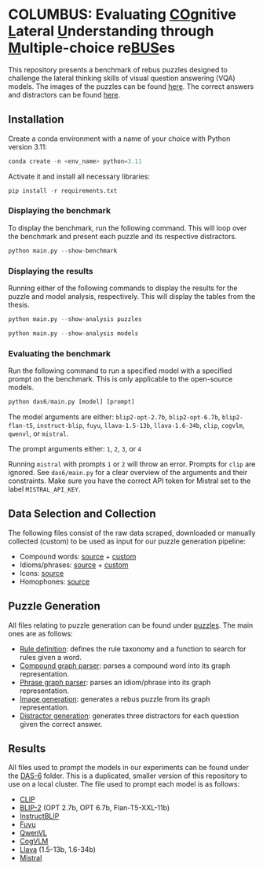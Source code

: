 # COLUMBUS: Evaluating <ins>CO</ins>gnitive <ins>L</ins>ateral <ins>U</ins>nderstanding through <ins>M</ins>ultiple-choice re<ins>BUS</ins>es

This repository presents a benchmark of rebus puzzles designed to challenge the lateral thinking skills of visual question answering (VQA) models. 
The images of the puzzles can be found [here](./results/benchmark/images). The correct answers and distractors can be found [here](./benchmark.json).


## Installation

Create a conda environment with a name of your choice with Python version 3.11:


```python
conda create -n <env_name> python=3.11
```

Activate it and install all necessary libraries:

```python
pip install -r requirements.txt
```

### Displaying the benchmark

To display the benchmark, run the following command. This will loop over the benchmark and present each puzzle and its respective distractors. 

```python
python main.py --show-benchmark
```

### Displaying the results

Running either of the following commands to display the results for the puzzle and model analysis, respectively. This will display the tables from the thesis.

```python
python main.py --show-analysis puzzles
```

```python
python main.py --show-analysis models
```

### Evaluating the benchmark

Run the following command to run a specified model with a specified prompt on the benchmark. This is only applicable to the open-source models.

```python
python das6/main.py [model] [prompt]
```

The model arguments are either: `blip2-opt-2.7b`, `blip2-opt-6.7b`, `blip2-flan-t5`, `instruct-blip`, `fuyu`, `llava-1.5-13b`, `llava-1.6-34b`, `clip`, `cogvlm`, `qwenvl`, or `mistral`.

The prompt arguments either: `1`, `2`, `3`, or `4`

Running `mistral` with prompts `1` or `2` will throw an error. Prompts for `clip` are ignored. See `das6/main.py` for a clear overview of the arguments and their constraints. Make sure you have the correct API token for Mistral set to the label `MISTRAL_API_KEY`.


## Data Selection and Collection

The following files consist of the raw data scraped, downloaded or manually collected (custom) to be used as input for our puzzle generation pipeline:
- Compound words: [source](https://era.library.ualberta.ca/items/dc3b9033-14d0-48d7-b6fa-6398a30e61e4) + [custom](./data/input/custom_compounds.csv) 
- Idioms/phrases: [source](./data/input/idioms_raw.json) + [custom](./data/input/custom_phrases.json)
- Icons: [source](./data/misc/icons_v2.json)
- Homophones: [source](./data/misc/homophones_v2.json)


##  Puzzle Generation

All files relating to puzzle generation can be found under [puzzles](./puzzles). The main ones are as follows:
- [Rule definition](./puzzles/patterns/Rule.py): defines the rule taxonomy and a function to search for rules given a word.
- [Compound graph parser](./puzzles/parsers/CompoundRebusGraphParser.py): parses a compound word into its graph representation.
- [Phrase graph parser](./puzzles/parsers/PhraseRebusGraphParser.py): parses an idiom/phrase into its graph representation. 
- [Image generation](./puzzles/RebusImageConverter.py): generates a rebus puzzle from its graph representation.
- [Distractor generation](./scripts/generate_distractors.py): generates three distractors for each question given the correct answer.

## Results

All files used to prompt the models in our experiments can be found under the [DAS-6](./das6) folder. This is a duplicated, smaller version of this repository to use on a local cluster. The file used to prompt each model is as follows:

- [CLIP](./das6/models/CLIPExperiment.py)
- [BLIP-2](./das6/models/BLIP2Experiment.py) (OPT 2.7b, OPT 6.7b, Flan-T5-XXL-11b)
- [InstructBLIP](./das6/models/InstructBLIPExperiment.py)
- [Fuyu](./das6/models/FuyuExperiment.py)
- [QwenVL](./das6/models/QwenVLModel.py)
- [CogVLM](./das6/models/CogVLMModel.py)
- [Llava](./das6/models/LlavaExperiment.py) (1.5-13b, 1.6-34b)
- [Mistral](./das6/models/MistralExperiment.py)